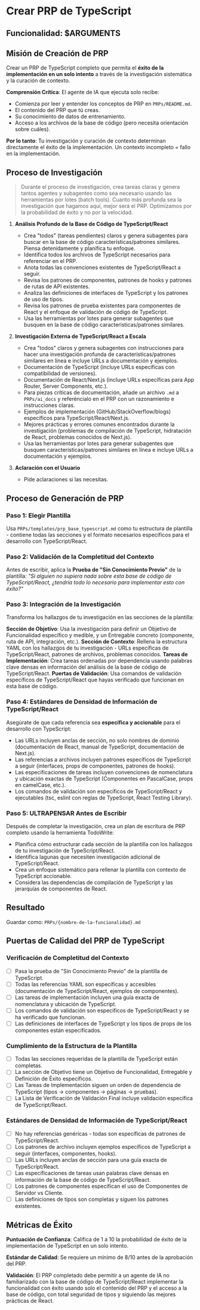 # Crear PRP de TypeScript

## Funcionalidad: $ARGUMENTS

## Misión de Creación de PRP

Crear un PRP de TypeScript completo que permita el **éxito de la implementación en un solo intento** a través de la investigación sistemática y la curación de contexto.

**Comprensión Crítica**: El agente de IA que ejecuta solo recibe:

-   Comienza por leer y entender los conceptos de PRP en `PRPs/README.md`.
-   El contenido del PRP que tú creas.
-   Su conocimiento de datos de entrenamiento.
-   Acceso a los archivos de la base de código (pero necesita orientación sobre cuáles).

**Por lo tanto**: Tu investigación y curación de contexto determinan directamente el éxito de la implementación. Un contexto incompleto = fallo en la implementación.

## Proceso de Investigación

> Durante el proceso de investigación, crea tareas claras y genera tantos agentes y subagentes como sea necesario usando las herramientas por lotes (batch tools). Cuanto más profunda sea la investigación que hagamos aquí, mejor será el PRP. Optimizamos por la probabilidad de éxito y no por la velocidad.

1.  **Análisis Profundo de la Base de Código de TypeScript/React**
    -   Crea "todos" (tareas pendientes) claros y genera subagentes para buscar en la base de código características/patrones similares. Piensa detenidamente y planifica tu enfoque.
    -   Identifica todos los archivos de TypeScript necesarios para referenciar en el PRP.
    -   Anota todas las convenciones existentes de TypeScript/React a seguir.
    -   Revisa los patrones de componentes, patrones de hooks y patrones de rutas de API existentes.
    -   Analiza las definiciones de interfaces de TypeScript y los patrones de uso de tipos.
    -   Revisa los patrones de prueba existentes para componentes de React y el enfoque de validación de código de TypeScript.
    -   Usa las herramientas por lotes para generar subagentes que busquen en la base de código características/patrones similares.

2.  **Investigación Externa de TypeScript/React a Escala**
    -   Crea "todos" claros y genera subagentes con instrucciones para hacer una investigación profunda de características/patrones similares en línea e incluye URLs a documentación y ejemplos.
    -   Documentación de TypeScript (incluye URLs específicas con compatibilidad de versiones).
    -   Documentación de React/Next.js (incluye URLs específicas para App Router, Server Components, etc.).
    -   Para piezas críticas de documentación, añade un archivo `.md` a `PRPs/ai_docs` y referéncialo en el PRP con un razonamiento e instrucciones claras.
    -   Ejemplos de implementación (GitHub/StackOverflow/blogs) específicos para TypeScript/React/Next.js.
    -   Mejores prácticas y errores comunes encontrados durante la investigación (problemas de compilación de TypeScript, hidratación de React, problemas conocidos de Next.js).
    -   Usa las herramientas por lotes para generar subagentes que busquen características/patrones similares en línea e incluye URLs a documentación y ejemplos.

3.  **Aclaración con el Usuario**
    -   Pide aclaraciones si las necesitas.

## Proceso de Generación de PRP

### Paso 1: Elegir Plantilla

Usa `PRPs/templates/prp_base_typescript.md` como tu estructura de plantilla - contiene todas las secciones y el formato necesarios específicos para el desarrollo con TypeScript/React.

### Paso 2: Validación de la Completitud del Contexto

Antes de escribir, aplica la **Prueba de "Sin Conocimiento Previo"** de la plantilla:
_"Si alguien no supiera nada sobre esta base de código de TypeScript/React, ¿tendría todo lo necesario para implementar esto con éxito?"_

### Paso 3: Integración de la Investigación

Transforma los hallazgos de tu investigación en las secciones de la plantilla:

**Sección de Objetivo**: Usa la investigación para definir un Objetivo de Funcionalidad específico y medible, y un Entregable concreto (componente, ruta de API, integración, etc.).
**Sección de Contexto**: Rellena la estructura YAML con los hallazgos de tu investigación - URLs específicas de TypeScript/React, patrones de archivos, problemas conocidos.
**Tareas de Implementación**: Crea tareas ordenadas por dependencia usando palabras clave densas en información del análisis de la base de código de TypeScript/React.
**Puertas de Validación**: Usa comandos de validación específicos de TypeScript/React que hayas verificado que funcionan en esta base de código.

### Paso 4: Estándares de Densidad de Información de TypeScript/React

Asegúrate de que cada referencia sea **específica y accionable** para el desarrollo con TypeScript:

-   Las URLs incluyen anclas de sección, no solo nombres de dominio (documentación de React, manual de TypeScript, documentación de Next.js).
-   Las referencias a archivos incluyen patrones específicos de TypeScript a seguir (interfaces, props de componentes, patrones de hooks).
-   Las especificaciones de tareas incluyen convenciones de nomenclatura y ubicación exactas de TypeScript (Componentes en PascalCase, props en camelCase, etc.).
-   Los comandos de validación son específicos de TypeScript/React y ejecutables (tsc, eslint con reglas de TypeScript, React Testing Library).

### Paso 5: ULTRAPENSAR Antes de Escribir

Después de completar la investigación, crea un plan de escritura de PRP completo usando la herramienta TodoWrite:

-   Planifica cómo estructurar cada sección de la plantilla con los hallazgos de tu investigación de TypeScript/React.
-   Identifica lagunas que necesiten investigación adicional de TypeScript/React.
-   Crea un enfoque sistemático para rellenar la plantilla con contexto de TypeScript accionable.
-   Considera las dependencias de compilación de TypeScript y las jerarquías de componentes de React.

## Resultado

Guardar como: `PRPs/{nombre-de-la-funcionalidad}.md`

## Puertas de Calidad del PRP de TypeScript

### Verificación de Completitud del Contexto

-   [ ] Pasa la prueba de "Sin Conocimiento Previo" de la plantilla de TypeScript.
-   [ ] Todas las referencias YAML son específicas y accesibles (documentación de TypeScript/React, ejemplos de componentes).
-   [ ] Las tareas de implementación incluyen una guía exacta de nomenclatura y ubicación de TypeScript.
-   [ ] Los comandos de validación son específicos de TypeScript/React y se ha verificado que funcionan.
-   [ ] Las definiciones de interfaces de TypeScript y los tipos de props de los componentes están especificados.

### Cumplimiento de la Estructura de la Plantilla

-   [ ] Todas las secciones requeridas de la plantilla de TypeScript están completas.
-   [ ] La sección de Objetivo tiene un Objetivo de Funcionalidad, Entregable y Definición de Éxito específicos.
-   [ ] Las Tareas de Implementación siguen un orden de dependencia de TypeScript (tipos → componentes → páginas → pruebas).
-   [ ] La Lista de Verificación de Validación Final incluye validación específica de TypeScript/React.

### Estándares de Densidad de Información de TypeScript/React

-   [ ] No hay referencias genéricas - todas son específicas de patrones de TypeScript/React.
-   [ ] Los patrones de archivo incluyen ejemplos específicos de TypeScript a seguir (interfaces, componentes, hooks).
-   [ ] Las URLs incluyen anclas de sección para una guía exacta de TypeScript/React.
-   [ ] Las especificaciones de tareas usan palabras clave densas en información de la base de código de TypeScript/React.
-   [ ] Los patrones de componentes especifican el uso de Componentes de Servidor vs Cliente.
-   [ ] Las definiciones de tipos son completas y siguen los patrones existentes.

## Métricas de Éxito

**Puntuación de Confianza**: Califica de 1 a 10 la probabilidad de éxito de la implementación de TypeScript en un solo intento.

**Estándar de Calidad**: Se requiere un mínimo de 8/10 antes de la aprobación del PRP.

**Validación**: El PRP completado debe permitir a un agente de IA no familiarizado con la base de código de TypeScript/React implementar la funcionalidad con éxito usando solo el contenido del PRP y el acceso a la base de código, con total seguridad de tipos y siguiendo las mejores prácticas de React.
